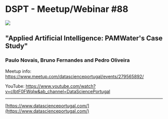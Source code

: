# DSPT - Meetup/Webinar #88

![](https://secure.meetupstatic.com/photos/event/c/a/f/0/highres_497631952.jpeg)

## "Applied Artificial Intelligence: PAMWater's Case Study"
###  Paulo Novais, Bruno Fernandes and Pedro Oliveira

Meetup info: https://www.meetup.com/datascienceportugal/events/279565892/

YouTube: https://www.youtube.com/watch?v=cIbtF0FWqIw&ab_channel=DataSciencePortugal

---
[https://www.datascienceportugal.com/](https://www.datascienceportugal.com/)